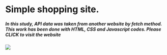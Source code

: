 <h1>Simple shopping site.</h1>

<h5>In this study, API data was taken from another website by fetch method.
    This work has been done with HTML, CSS and Javascript codes.
    Please CLICK to visit the website</h5>

![](ekran.gif)
